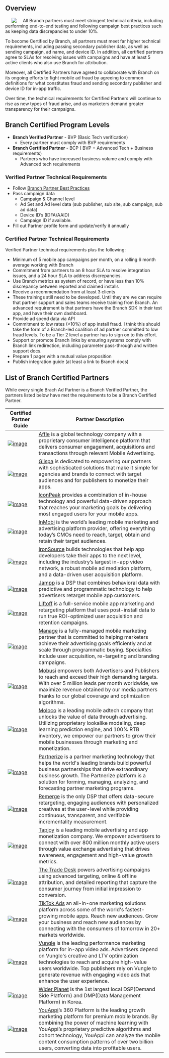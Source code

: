 ## Overview

<img align="left" style="margin:0px 20px" src="/_assets/img/pages/deep-linked-ads/cpp/cpp-logo.png">

All Branch partners must meet stringent technical criteria, including performing end-to-end testing and following campaign best practices such as keeping data discrepancies to under 10%.

To become Certified by Branch, all partners must meet far higher technical requirements, including passing secondary publisher data, as well as sending campaign, ad name, and device ID. In addition, all certified partners agree to SLAs for resolving issues with campaigns and have at least 5 active clients who also use Branch for attribution.

Moreover, all Certified Partners have agreed to collaborate with Branch on its ongoing efforts to fight mobile ad fraud by agreeing to common definitions for what constitutes fraud and sending secondary publisher and device ID for in-app traffic.

Over time, the technical requirements for Certified Partners will continue to rise as new types of fraud arise, and as marketers demand greater transparency for their campaigns.


## Branch Certified Program Levels

- **Branch Verified Partner** - BVP (Basic Tech verification)
    - Every partner must comply with BVP requirements
- **Branch Certified Partner** - BCP ( BVP + Advanced Tech + Business requirements)
    - Partners who have increased business volume and comply with Advanced tech requirements

### Verified Partner Technical Requirements

- Follow [Branch Partner Best Practices](/partner-management/branch-partner-best-practices)
- Pass campaign data
	- Campaign & Channel level
	- Ad Set and Ad level data (sub publisher, sub site, sub campaign, sub ad data)
	- Device ID’s (IDFA/AAID)
	- Campaign ID if available.
- Fill out Partner profile form and update/verify it annually

### Certified Partner Technical Requirements

Verified Partner technical requirements plus the following:

- Minimum of 5 mobile app campaigns per month, on a rolling 6 month average working with Branch
- Commitment from partners to an 8 hour SLA to resolve integration issues, and a 24 hour SLA to address discrepancies.
- Use Branch metrics as system of record, or have less than 10% discrepancy between reported and claimed installs
- Receive a recommendation from at least 3 clients
- These trainings still need to be developed. Until they are we can require that partner support and sales teams receive training from Branch. An advanced requirement is that partners have the Branch SDK in their test app, and have their own dashboard.
- Provide ad spend data via API
- Commitment to low rates (<10%) of app install fraud. I think this should take the form of a Branch-led coalition of ad partner committed to low fraud levels. To be a Tier 2 level a partner has to sign on to this effort.
- Support or promote Branch links by ensuring systems comply with Branch link redirection, including parameter pass-through and written support docs.
- Prepare 1 pager with a mutual value proposition
- Publish integration guide (at least a link to Branch docs)

## List of Branch Certified Partners

While every single Brach Ad Partner is a Branch Verified Partner, the partners listed below have met the requirements to be a Branch Certified Partner.

| **Certified Partner Guide** | **Partner Description** |
|--------------------------|---------------------|
| [![image](https://cdn.branch.io/branch-assets/ad-partner-manager/386574786681131050/affle_123-1528407257224.png)](/deep-linked-ads/affle-mobile-tracking/) | [Affle](http://www.affle.com/) is a global technology company with a proprietary consumer intelligence platform that delivers consumer engagement, acquisitions and transactions through relevant Mobile Advertising. |
| [![image](https://cdn.branch.io/branch-assets/ad-partner-manager/386574786681131050/LogoFile-1525821842806.png)](/deep-linked-ads/glipsa-mobile-tracking/) | [Glispa](https://www.glispa.com/) is dedicated to empowering our partners with sophisticated solutions that make it simple for agencies and brands to connect with target audiences and for publishers to monetize their apps. |
| [![image](https://cdn.branch.io/branch-assets/ad-partner-manager/386574786681131050/iconpeak-logo@2x-1533860504350.png)](/deep-linked-ads/iconpeak-mobile-tracking/) | [IconPeak](https://www.iconpeak.com/) provides a combination of in-house technology and powerful data-driven approach that reaches your marketing goals by delivering most engaged users for your mobile apps. |
| [![image](https://cdn.branch.io/branch-assets/ad-partner-manager/386574786681131050/inmobi-1528505589405.png)](/deep-linked-ads/inmobi-mobile-tracking/) | [InMobi](http://inmobi.com/) is the world’s leading mobile marketing and advertising platform provider, offering everything today’s CMOs need to reach, target, obtain and retain their target audiences. |
| [![image](https://cdn.branch.io/branch-assets/ad-partner-manager/386574786681131050/is-1528505602244.png)](/deep-linked-ads/ironsource-mobile-tracking/) | [IronSource](http://www.ironsrc.com/) builds technologies that help app developers take their apps to the next level, including the industry’s largest in-app video network, a robust mobile ad mediation platform, and a data-driven user acquisition platform. |
| [![image](https://cdn.branch.io/branch-assets/ad-partner-manager/386574786681131050/jampp-1528308771519.png)](/deep-linked-ads/jampp-mobile-tracking/) | [Jampp](http://jampp.com/) is a DSP that combines behavioral data with predictive and programmatic technology to help advertisers retarget mobile app customers. |
| [![image](https://cdn.branch.io/branch-assets/ad-partner-manager/386574786681131050/liftoff-logo-1528505628430.png)](/deep-linked-ads/liftoff-mobile-tracking/) | [Liftoff](http://liftoff.io/) is a full-service mobile app marketing and retargeting platform that uses post-install data to run true ROI-optimized user acquisition and retention campaigns. |
| [![image](https://cdn.branch.io/branch-assets/ad-partner-manager/386574786681131050/manage_owler_20160228_060330_original-1528505646105.png)](/deep-linked-ads/manage-mobile-tracking/) | [Manage](https://www.manage.com/) is a fully-managed mobile marketing partner that is committed to helping marketers achieve their advertising goals efficiently and at scale through programmatic buying. Specialties include user acquisition, re-targeting and branding campaigns. |
| [![image](https://cdn.branch.io/branch-assets/ad-partner-manager/386574786681131050/mobusi-1528505725676.png)](/deep-linked-ads/mobusi-mobile-tracking/) | [Mobusi](http://mobusi.com/) empowers both Advertisers and Publishers to reach and exceed their high demanding targets. With over  5 million leads per month worldwide, we maximize revenue obtained by our media partners thanks to our global coverage and optimization algorithms. |
| [![image](https://cdn.branch.io/branch-assets/ad-partner-manager//MOLOCO_Logo_Horizon-1557359671722.png)](/deep-linked-ads/Moloco-mobile-tracking/) | [Moloco](http://molocoads.com/) is a leading mobile adtech company that unlocks the value of data through advertising. Utilizing proprietary lookalike modeling, deep learning prediction engine, and 100% RTB inventory, we empower our partners to grow their mobile businesses through marketing and monetization. |
| [![image](https://cdn.branch.io/branch-assets/ad-partner-manager/386574786681131050/logo-1535766590358.png)](/deep-linked-ads/partnerize-mobile-tracking/) | [Partnerize](https://partnerize.com/en) is a partner marketing technology that helps the world's leading brands build powerful business partnerships that drive extraordinary business growth. The Partnerize platform is a solution for forming, managing, analyzing, and forecasting partner marketing programs. |
| [![image](https://cdn.branch.io/branch-assets/ad-partner-manager/386574786681131050/remerge-1528509097381.png)](/deep-linked-ads/remerge-mobile-tracking/) | [Remerge](https://www.remerge.io/) is the only DSP that offers data-secure retargeting, engaging audiences with personalized creatives at the user-level while providing continuous, transparent, and verifiable incrementality measurement. |
| [![image](https://cdn.branch.io/branch-assets/ad-partner-manager/386574786681131050/tapjoy-logo-1524796724959.png)](/deep-linked-ads/tapjoy-mobile-tracking/) | [Tapjoy](http://tapjoy.com/) is a leading mobile advertising and app monetization company. We empower advertisers to connect with over 800 million monthly active users through value exchange advertising that drives awareness, engagement and high-value growth metrics. |
| [![image](https://cdn.branch.io/branch-assets/ad-partner-manager/386574786681131050/TTD-Logo-1528510078241.png)](/deep-linked-ads/the-trade-desk-mobile-tracking/) | [The Trade Desk](https://www.thetradedesk.com/) powers advertising campaigns using advanced targeting, online & offline attribution, and detailed reporting that capture the consumer journey from initial impression to conversion. |
| [![image](https://cdn.branch.io/branch-assets/ad-partner-manager/388787843096400122/Tiktok_ads_logo-1547166341261.png)](/deep-linked-ads/tiktok-ads-mobile-tracking/) | [TikTok Ads](http://ads.tiktok.com/) an all-in-one marketing solutions platform across some of the world's fastest-growing mobile apps. Reach new audiences. Grow your business and reach new audiences by connecting with the consumers of tomorrow in 20+ markets worldwide. |
| [![image](https://cdn.branch.io/branch-assets/ad-partner-manager/386574786681131050/Vungle-1528510860118.png)](/deep-linked-ads/vungle-mobile-tracking/) | [Vungle](https://vungle.com/) is the leading performance marketing platform for in-app video ads. Advertisers depend on Vungle's creative and LTV optimization technologies to reach and acquire high-value users worldwide. Top publishers rely on Vungle to generate revenue with engaging video ads that enhance the user experience. |
| [![image](https://cdn.branch.io/branch-assets/ad-partner-manager/386574786681131050/Wider_Planet_logo-1546995063867.png)](/deep-linked-ads/wider-planet-mobile-tracking/) | [Wider Planet](https://www.widerplanet.com/) is the 1st largest local DSP(Demand Side Platform) and DMP(Data Management Platform) in Korea. |
| [![image](https://cdn.branch.io/branch-assets/ad-partner-manager/388787843096400122/youappi-1524611148376.png)](/deep-linked-ads/youappi-mobile-tracking/) | [YouAppi](http://www.youappi.com/)’s 360 Platform is the leading growth marketing platform for premium mobile brands. By combining the power of machine learning with YouAppi’s proprietary predictive algorithms and cohort technology, YouAppi can analyze the mobile content consumption patterns of over two billion users, converting data into profitable users. |
